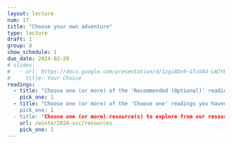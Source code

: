 ```yaml
---
layout: lecture
num: 17
title: "Choose your own adventure"
type: lecture
draft: 1
group: 8
show_schedule: 1
due_date: 2024-02-29
# slides:
#   - url: https://docs.google.com/presentation/d/1zgiADx9-GTxS84-LWJYbphzaVXO_eWwllCa_s98i5ls/edit?usp=sharing
#     title: Your Choice
readings:
  - title: "Choose one (or more) of the 'Recommended (Optional)' readings from any of the previous weeks"
    pick_one: 1
  - title: "Choose one (or more) of the 'Choose one' readings you haven't already done from any of the previous weeks
    pick_one: 1
  - title: "Choose one (or more) resource(s) to explore from our resource page"
    url: /winter2024-vcc/resources
    pick_one: 1
---    
```

